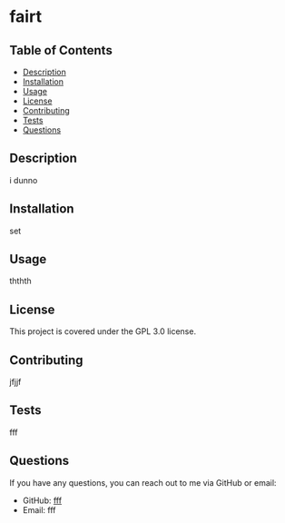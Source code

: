 
# fairt

## Table of Contents
- [Description](#description)
- [Installation](#installation)
- [Usage](#usage)
- [License](#license)
- [Contributing](#contributing)
- [Tests](#tests)
- [Questions](#questions)

## Description
i dunno

## Installation
set

## Usage
ththth

## License
This project is covered under the GPL 3.0 license.

## Contributing
jfjjf

## Tests
fff

## Questions
If you have any questions, you can reach out to me via GitHub or email:
- GitHub: [fff](https://github.com/fff)
- Email: fff
